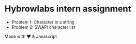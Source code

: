 # Hybrowlabs intern assignment

 - Problem 1: Character in a string
 - Problem 2: SWAPI character list

 Made with ❤️ & Javascript